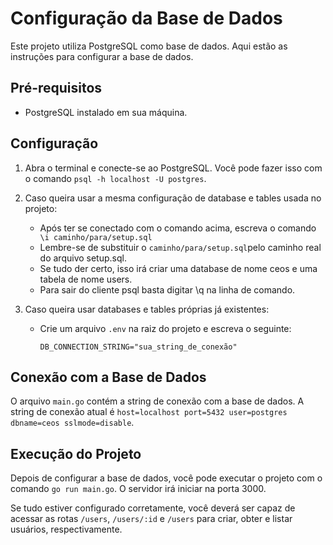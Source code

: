 # Configuração da Base de Dados

Este projeto utiliza PostgreSQL como base de dados. Aqui estão as instruções para configurar a base de dados.

## Pré-requisitos

- PostgreSQL instalado em sua máquina.

## Configuração

1. Abra o terminal e conecte-se ao PostgreSQL. Você pode fazer isso com o comando `psql -h localhost -U postgres`.

2. Caso queira usar a mesma configuração de database e tables usada no projeto:
    - Após ter se conectado com o comando acima, escreva o comando ` \i caminho/para/setup.sql`
    - Lembre-se de substituir o `caminho/para/setup.sql`pelo caminho real do arquivo setup.sql.
    - Se tudo der certo, isso irá criar uma database de nome ceos e uma tabela de nome users.
    - Para sair do cliente psql basta digitar \q na linha de comando.

3. Caso queira usar databases e tables próprias já existentes:
    - Crie um arquivo `.env` na raiz do projeto e escreva o seguinte:
      ```
      DB_CONNECTION_STRING="sua_string_de_conexão"
      ```

## Conexão com a Base de Dados

O arquivo `main.go` contém a string de conexão com a base de dados. A string de conexão atual é `host=localhost port=5432 user=postgres dbname=ceos sslmode=disable`.

## Execução do Projeto

Depois de configurar a base de dados, você pode executar o projeto com o comando `go run main.go`. O servidor irá iniciar na porta 3000.

Se tudo estiver configurado corretamente, você deverá ser capaz de acessar as rotas `/users`, `/users/:id` e `/users` para criar, obter e listar usuários, respectivamente.
